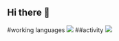 ## Hi there 👋



#working languages
<img src="https://github-readme-stats.vercel.app/api/top-langs/?username=pourkahnouji&hide_progress=false" />
##activity
<img src="https://github-readme-stats.vercel.app/api?username=pourkahnouji&show_icons=true&theme=radical" />
